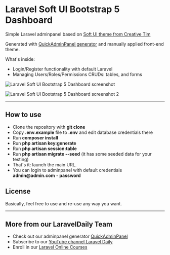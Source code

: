 # Laravel Soft UI Bootstrap 5 Dashboard

Simple Laravel adminpanel based on [Soft UI theme from Creative Tim](https://www.creative-tim.com/product/soft-ui-dashboard)

Generated with [QuickAdminPanel generator](https://quickadminpanel.com) and manually applied front-end theme.

What's inside:

- Login/Register functionality with default Laravel
- Managing Users/Roles/Permissions CRUDs: tables, and forms

![Laravel Soft UI Bootstrap 5 Dashboard screenshot](https://blog.quickadminpanel.com/wp-content/uploads/2021/07/Screenshot-2021-07-23-at-06.07.26.png)

![Laravel Soft UI Bootstrap 5 Dashboard screenshot 2](https://blog.quickadminpanel.com/wp-content/uploads/2021/07/Screenshot-2021-07-23-at-06.07.12.png)


---

## How to use

- Clone the repository with __git clone__
- Copy __.env.example__ file to __.env__ and edit database credentials there
- Run __composer install__
- Run __php artisan key:generate__
- Run __php artisan session:table__
- Run __php artisan migrate --seed__ (it has some seeded data for your testing)
- That's it: launch the main URL.
- You can login to adminpanel with default credentials __admin@admin.com__ - __password__

## License

Basically, feel free to use and re-use any way you want.

---

## More from our LaravelDaily Team

- Check out our adminpanel generator [QuickAdminPanel](https://quickadminpanel.com)
- Subscribe to our [YouTube channel Laravel Daily](https://www.youtube.com/channel/UCTuplgOBi6tJIlesIboymGA)
- Enroll in our [Laravel Online Courses](https://laraveldaily.teachable.com/)
